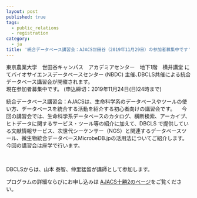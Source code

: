 ```yaml
---
layout: post
published: true
tags:
  - public_relations
  - registration
category:
  - ja
title: '統合データベース講習会：AJACS世田谷（2019年11月29日）の参加者募集中です'
---
```


東京農業大学　世田谷キャンパス　アカデミアセンター　地下1階　横井講堂 にてバイオサイエンスデータベースセンター (NBDC) 主催､DBCLS共催による統合データベース講習会が開催されます。<br />
現在参加者募集中です。 (申込締切：2019年11月24日(日)24時まで)<br />

統合データベース講習会：AJACSは、生命科学系のデータベースやツールの使い方、データベースを統合する活動を紹介する初心者向けの講習会です。
　今回の講習会では、生命科学系データベースのカタログ、横断検索、アーカイブ、ヒトデータに関するサービス・ツール等の紹介に加えて、DBCLS で提供している文献情報サービス、次世代シーケンサー（NGS）と関連するデータベースツール、微生物統合データベースMicrobeDB.jpの活用法についてご紹介します。今回の講習会は座学で行います。

<br />

DBCLSからは、山本 泰智、仲里猛留が講師として参加します。<br />

プログラムの詳細ならびにお申し込みは [AJACS十勝2のページ](https://biosciencedbc.jp/event/ajacs/ajacs80.html "AJACS世田谷のページ")をご覧ください。
